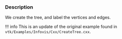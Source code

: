 ### Description

We create the tree, and label the vertices and edges.

!!! info
  This is an update of the original example found in `vtk/Examples/Infovis/Cxx/CreateTree.cxx`.
